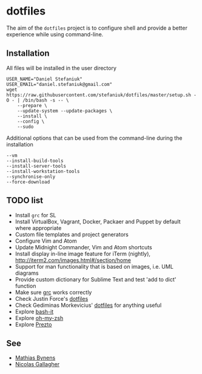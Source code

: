 dotfiles
========

The aim of the `dotfiles` project is to configure shell and provide a better experience while using command-line.

Installation
------------

All files will be installed in the user directory

    USER_NAME="Daniel Stefaniuk"
    USER_EMAIL="daniel.stefaniuk@gmail.com"
    wget https://raw.githubusercontent.com/stefaniuk/dotfiles/master/setup.sh -O - | /bin/bash -s -- \
        --prepare \
        --update-system --update-packages \
        --install \
        --config \
        --sudo

Additional options that can be used from the command-line during the installation

    --vm
    --install-build-tools
    --install-server-tools
    --install-workstation-tools
    --synchronise-only
    --force-download

TODO list
---------

 * Install `grc` for SL
 * Install VirtualBox, Vagrant, Docker, Packaer and Puppet by default where appropriate
 * Custom file templates and project generators
 * Configure Vim and Atom
 * Update Midnight Commander, Vim and Atom shortcuts
 * Install display in-line image feature for iTerm (nightly), http://iterm2.com/images.html#/section/home
 * Support for man functionality that is based on images, i.e. UML diagrams
 * Provide custom dictionary for Sublime Text and test 'add to dict' function
 * Make sure [grc](http://korpus.juls.savba.sk/~garabik/software/grc.html) works correctly
 * Check Justin Force's [dotfiles](https://github.com/justinforce/dotfiles)
 * Check Gediminas Morkevicius' [dotfiles](https://github.com/l3pp4rd/dotfiles) for anything useful
 * Explore [bash-it](https://github.com/revans/bash-it)
 * Explore [oh-my-zsh](https://github.com/robbyrussell/oh-my-zsh)
 * Explore [Prezto](https://github.com/sorin-ionescu/prezto)

See
---

 * [Mathias Bynens](https://github.com/mathiasbynens/dotfiles)
 * [Nicolas Gallagher](https://github.com/necolas/dotfiles)
